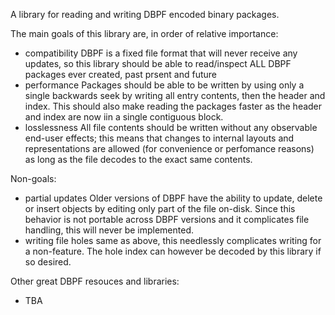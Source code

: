 A library for reading and writing DBPF encoded binary packages.

The main goals of this library are, in order of relative importance:
- compatibility
  DBPF is a fixed file format that will never receive any updates,
  so this library should be able to read/inspect ALL DBPF packages ever created,
  past prsent and future
- performance
  Packages should be able to be written by using only a single backwards seek by writing all entry contents, then the header and index.
  This should also make reading the packages faster as the header and index are now iin a single contiguous block.
- losslessness
  All file contents should be written without any observable end-user effects; this means that changes to internal 
  layouts and representations are allowed (for convenience or perfomance reasons)
  as long as the file decodes to the exact same contents.

Non-goals:
- partial updates
  Older versions of DBPF have the ability to update, delete or insert objects by editing only part of the file on-disk.
  Since this behavior is not portable across DBPF versions and it complicates file handling, this will never be implemented.
- writing file holes
  same as above, this needlessly complicates writing for a non-feature. The hole index can however be decoded by this library if so desired.

Other great DBPF resouces and libraries:
- TBA 